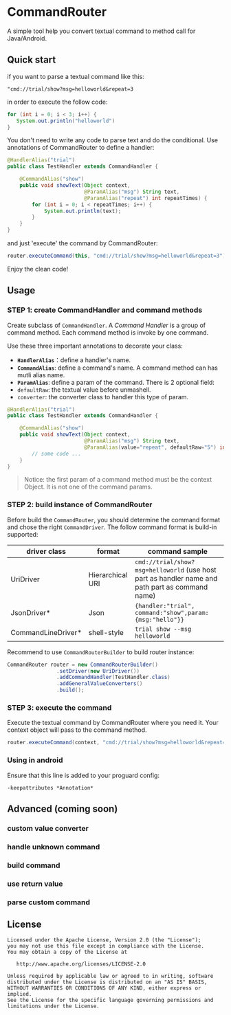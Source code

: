 CommandRouter
==============

A simple tool help you convert textual command to method call for Java/Android.


## Quick start

if you want to parse a textual command like this:

```
"cmd://trial/show?msg=helloworld&repeat=3
```

in order to execute the follow code:

```java
for (int i = 0; i < 3; i++) {
   System.out.println("helloworld")
}

```

You don't need to write any code to parse text and do the conditional. Use annotations of CommandRouter to define a handler:

```java
@HandlerAlias("trial")
public class TestHandler extends CommandHandler {

    @CommandAlias("show")
    public void showText(Object context,
                         @ParamAlias("msg") String text,
                         @ParamAlias("repeat") int repeatTimes) {
        for (int i = 0; i < repeatTimes; i++) {
            System.out.println(text);
        }
    }
}
```

and just 'execute' the command by CommandRouter:

```java
router.executeCommand(this, "cmd://trial/show?msg=helloworld&repeat=3");
```

Enjoy the clean code!


## Usage

### STEP 1: create CommandHandler and command methods

Create subclass of ```CommandHandler```. A *Command Handler* is a group of command method. Each command method is invoke by one command.

Use these three important annotations to decorate your class:

 - **```HandlerAlias```**：define a handler's name.
 - **```CommandAlias```**: define a command's name. A command method can has mutli alias name.
 - **```ParamAlias```**: define a param of the command. There is 2 optional field:
  - ```defaultRaw```: the textual value before unmashell.
  - ```converter```: the converter class to handler this type of param.

```java
@HandlerAlias("trial")
public class TestHandler extends CommandHandler {

    @CommandAlias("show")
    public void showText(Object context,
                         @ParamAlias("msg") String text,
                         @ParamAlias(value="repeat", defaultRaw="5") int repeatTimes) {
        // some code ...
    }
}
```

> Notice: the first param of a command method must be the context Object. It is not one of the command params.

### STEP 2: build instance of CommandRouter

Before build the ```CommandRouter```, you should determine the command format and chose the right ```CommandDriver```. The follow command format is build-in supported:

driver class       | format           | command sample
-------------------|------------------|---------------
UriDriver          | Hierarchical URI | ```cmd://trial/show?msg=helloworld``` (use host part as handler name and path part as command name)
JsonDriver*        | Json             | ```{handler:"trial", command:"show",param:{msg:"hello"}}```
CommandLineDriver* | shell-style      | ```trial show --msg helloworld```

Recommend to use ```CommandRouterBuilder``` to build router instance:

```java
CommandRouter router = new CommandRouterBuilder()
                .setDriver(new UriDriver())
                .addCommandHandler(TestHandler.class)
                .addGeneralValueConverters()
                .build();
```

### STEP 3: execute the command

Execute the textual command by CommandRouter where you need it. Your context object will pass to the command method.

```java
router.executeCommand(context, "cmd://trial/show?msg=helloworld&repeat=3");
```

### Using in android

Ensure that this line is added to your proguard config:

```
-keepattributes *Annotation*
```


## Advanced (coming soon)

### custom value converter

### handle unknown command

### build command

### use return value

### parse custom command


## License

    Licensed under the Apache License, Version 2.0 (the "License");
    you may not use this file except in compliance with the License.
    You may obtain a copy of the License at

       http://www.apache.org/licenses/LICENSE-2.0

    Unless required by applicable law or agreed to in writing, software
    distributed under the License is distributed on an "AS IS" BASIS,
    WITHOUT WARRANTIES OR CONDITIONS OF ANY KIND, either express or implied.
    See the License for the specific language governing permissions and
    limitations under the License.
